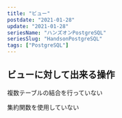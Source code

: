 ```yaml
---
title: "ビュー"
postdate: "2021-01-28"
update: "2021-01-28"
seriesName: "ハンズオンPostgreSQL"
seriesSlug: "HandsonPostgreSQL"
tags: ["PostgreSQL"]
---
```


## ビューに対して出来る操作

複数テーブルの結合を行っていない

集約関数を使用していない
